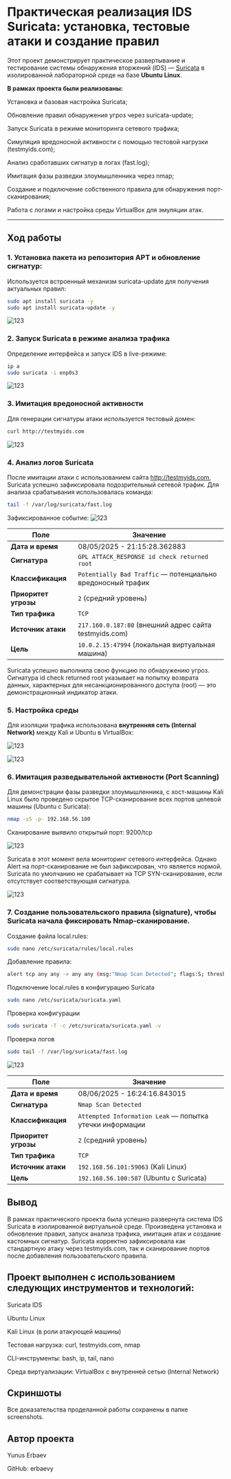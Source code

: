 # Практическая реализация IDS Suricata: установка, тестовые атаки и создание правил

Этот проект демонстрирует практическое развертывание и тестирование системы обнаружения вторжений (IDS) — [Suricata](https://suricata.io) в изолированной лабораторной среде на базе **Ubuntu Linux**.

**В рамках проекта были реализованы:**

Установка и базовая настройка Suricata;

Обновление правил обнаружения угроз через suricata-update;

Запуск Suricata в режиме мониторинга сетевого трафика;

Симуляция вредоносной активности с помощью тестовой нагрузки (testmyids.com);

Анализ сработавших сигнатур в логах (fast.log);

Имитация фазы разведки злоумышленника через nmap;

Создание и подключение собственного правила для обнаружения порт-сканирования;

Работа с логами и настройка среды VirtualBox для эмуляции атак.


---


## Ход работы

### 1. Установка пакета из репозитория APT и обновление сигнатур:

Используется встроенный механизм suricata-update для получения актуальных правил:
```bash
sudo apt install suricata -y
sudo apt install suricata-update -y
```

![123](https://github.com/erbaevy/YunusSecurityLab/blob/main/suricata/screenshots/1-install-update.png)

### 2. Запуск Suricata в режиме анализа трафика
Определение интерфейса и запуск IDS в live-режиме:

```bash
ip a
sudo suricata -i enp0s3
```

![123](https://github.com/erbaevy/YunusSecurityLab/blob/main/suricata/screenshots/2-start-listen.png)

### 3. Имитация вредоносной активности
Для генерации сигнатуры атаки используется тестовый домен:

```bash
curl http://testmyids.com
```
![123](https://github.com/erbaevy/YunusSecurityLab/blob/main/suricata/screenshots/3-attack.png)


### 4. Анализ логов Suricata
После имитации атаки с использованием сайта http://testmyids.com, Suricata успешно зафиксировала подозрительный сетевой трафик. Для анализа срабатывания использовалась команда:

```bash
tail -f /var/log/suricata/fast.log
```
Зафиксированное событие:
![123](https://github.com/erbaevy/YunusSecurityLab/blob/main/suricata/screenshots/4-check-logs.png)

| Поле                 | Значение                                                    |
| -------------------- | ----------------------------------------------------------- |
| **Дата и время**     | 08/05/2025 - 21:15:28.362883                                |
| **Сигнатура**        | `GPL ATTACK_RESPONSE id check returned root`                |
| **Классификация**    | `Potentially Bad Traffic` — потенциально вредоносный трафик |
| **Приоритет угрозы** | `2` (средний уровень)                                       |
| **Тип трафика**      | `TCP`                                                       |
| **Источник атаки**   | `217.160.0.187:80` (внешний адрес сайта testmyids.com)      |
| **Цель**             | `10.0.2.15:47994` (локальная виртуальная машина)            |

Suricata успешно выполнила свою функцию по обнаружению угроз. Сигнатура id check returned root указывает на попытку возврата данных, характерных для несанкционированного доступа (root) — это демонстрационный индикатор атаки.

### 5. Настройка среды

Для изоляции трафика использована **внутренняя сеть (Internal Network)** между Kali и Ubuntu в VirtualBox:

![123](https://github.com/erbaevy/YunusSecurityLab/blob/main/suricata/screenshots/5-kali-network.png)

![123](https://github.com/erbaevy/YunusSecurityLab/blob/main/suricata/screenshots/5-ubuntu-network.png)

### 6. Имитация разведывательной активности (Port Scanning)

Для демонстрации фазы разведки злоумышленника, с хост-машины Kali Linux было проведено скрытое TCP-сканирование всех портов целевой машины (Ubuntu с Suricata):

```bash
nmap -sS -p- 192.168.56.100
```

Сканирование выявило открытый порт: 9200/tcp

![123](https://github.com/erbaevy/YunusSecurityLab/blob/main/suricata/screenshots/6-nmap.png)

Suricata в этот момент вела мониторинг сетевого интерфейса. Однако Alert на порт-сканирование не был зафиксирован, что является нормой. Suricata по умолчанию не срабатывает на TCP SYN-сканирование, если отсутствует соответствующая сигнатура.

![123](https://github.com/erbaevy/YunusSecurityLab/blob/main/suricata/screenshots/7-ps.png)

### 7. Создание пользовательского правила (signature), чтобы Suricata начала фиксировать Nmap-сканирование.

Создание файла local.rules:
```bash
sudo nano /etc/suricata/rules/local.rules

```
Добавление правила:
```bash
alert tcp any any -> any any (msg:"Nmap Scan Detected"; flags:S; threshold:type both, track by_src, count 10, seconds 10; classtype:attempted-recon; sid:1000001; rev:1;)

```

Подключение local.rules в конфигурацию Suricata

```bash
sudo nano /etc/suricata/suricata.yaml

```
Проверка конфигурации 
```bash
sudo suricata -T -c /etc/suricata/suricata.yaml -v

```
Проверка логов 
```bash
sudo tail -f /var/log/suricata/fast.log

```

![123](https://github.com/erbaevy/YunusSecurityLab/blob/main/suricata/screenshots/8-practice.png)

| Поле                 | Значение                                                    |
|----------------------|-------------------------------------------------------------|
| **Дата и время**     | 08/06/2025 - 16:24:16.843015                                 |
| **Сигнатура**        | `Nmap Scan Detected`                                        |
| **Классификация**    | `Attempted Information Leak` — попытка утечки информации    |
| **Приоритет угрозы** | `2` (средний уровень)                                       |
| **Тип трафика**      | `TCP`                                                       |
| **Источник атаки**   | `192.168.56.101:59063` (Kali Linux)                         |
| **Цель**             | `192.168.56.100:587` (Ubuntu с Suricata)                   |


## Вывод

В рамках практического проекта была успешно развернута система IDS Suricata в изолированной виртуальной среде. Произведена установка и обновление правил, запуск анализа трафика, имитация атак и создание кастомных сигнатур. Suricata корректно зафиксировала как стандартную атаку через testmyids.com, так и сканирование портов после добавления пользовательского правила.


## Проект выполнен с использованием следующих инструментов и технологий:

Suricata IDS

Ubuntu Linux

Kali Linux (в роли атакующей машины)

Тестовая нагрузка: curl, testmyids.com, nmap

CLI-инструменты: bash, ip, tail, nano

Среда виртуализации: VirtualBox с внутренней сетью (Internal Network)

## Скриншоты
Все доказательства проделанной работы сохранены в папке screenshots.

## Автор проекта
Yunus Erbaev

GitHub: erbaevy
